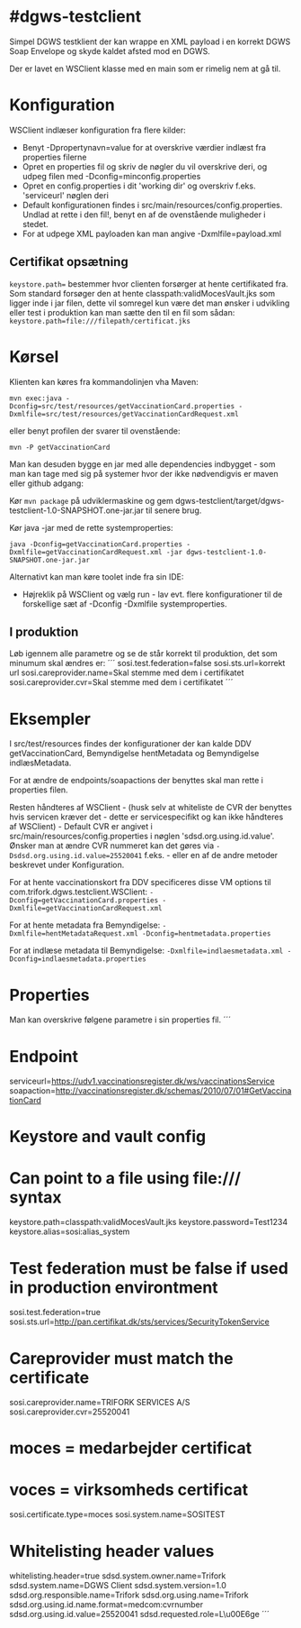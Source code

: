 #dgws-testclient
===============

Simpel DGWS testklient der kan wrappe en XML payload i en korrekt DGWS Soap Envelope og skyde kaldet afsted mod en DGWS.

Der er lavet en WSClient klasse med en main som er rimelig nem at gå til.

Konfiguration
=============
WSClient indlæser konfiguration fra flere kilder:
 - Benyt -Dpropertynavn=value for at overskrive værdier indlæst fra properties filerne
 - Opret en properties fil og skriv de nøgler du vil overskrive deri, og udpeg filen med -Dconfig=minconfig.properties
 - Opret en config.properties i dit 'working dir' og overskriv f.eks. 'serviceurl' nøglen deri
 - Default konfigurationen findes i src/main/resources/config.properties. Undlad at rette i den fil!, benyt en af de ovenstående muligheder i stedet.
 - For at udpege XML payloaden kan man angive -Dxmlfile=payload.xml

Certifikat opsætning
--------------------
```keystore.path=``` bestemmer hvor clienten forsørger at hente certifikated fra.
Som standard forsøger den at hente classpath:validMocesVault.jks som ligger inde i jar filen, dette vil somregel kun være det man ønsker i udvikling eller test
i produktion kan man sætte den til en fil som sådan: ```keystore.path=file:///filepath/certificat.jks```

Kørsel
======
Klienten kan køres fra kommandolinjen vha Maven:

    mvn exec:java -Dconfig=src/test/resources/getVaccinationCard.properties -Dxmlfile=src/test/resources/getVaccinationCardRequest.xml

eller benyt profilen der svarer til ovenstående:

    mvn -P getVaccinationCard

Man kan desuden bygge en jar med alle dependencies indbygget - som man kan tage med sig på systemer hvor der ikke nødvendigvis er maven eller github adgang:

Kør ```mvn package``` på udviklermaskine og gem dgws-testclient/target/dgws-testclient-1.0-SNAPSHOT.one-jar.jar til senere brug.

Kør java -jar med de rette systemproperties:

    java -Dconfig=getVaccinationCard.properties -Dxmlfile=getVaccinationCardRequest.xml -jar dgws-testclient-1.0-SNAPSHOT.one-jar.jar


Alternativt kan man køre toolet inde fra sin IDE:

- Højreklik på WSClient og vælg run - lav evt. flere konfigurationer til de forskellige sæt af -Dconfig -Dxmlfile systemproperties.

I produktion
------------
Løb igennem alle parametre og se de står korrekt til produktion, det som minumum skal ændres er:
´´´
sosi.test.federation=false
sosi.sts.url=korrekt url
sosi.careprovider.name=Skal stemme med dem i certifikatet
sosi.careprovider.cvr=Skal stemme med dem i certifikatet
´´´


Eksempler
=========
I src/test/resources findes der konfigurationer der kan kalde DDV getVaccinationCard, Bemyndigelse hentMetadata og Bemyndigelse indlæsMetadata.

For at ændre de endpoints/soapactions der benyttes skal man rette i properties filen.

Resten håndteres af WSClient - (husk selv at whiteliste de CVR der benyttes hvis servicen kræver det - dette er servicespecifikt og kan ikke håndteres af WSClient)
    - Default CVR er angivet i src/main/resources/config.properties i nøglen 'sdsd.org.using.id.value'. Ønsker man at ændre CVR nummeret kan det gøres via ```-Dsdsd.org.using.id.value=25520041``` f.eks. - eller en af de andre metoder beskrevet under Konfiguration.

For at hente vaccinationskort fra DDV specificeres disse VM options til com.trifork.dgws.testclient.WSClient:
   ```-Dconfig=getVaccinationCard.properties -Dxmlfile=getVaccinationCardRequest.xml```

For at hente metadata fra Bemyndigelse:
   ```-Dxmlfile=hentMetadataRequest.xml -Dconfig=hentmetadata.properties```

For at indlæse metadata til Bemyndigelse:
   ```-Dxmlfile=indlaesmetadata.xml -Dconfig=indlaesmetadata.properties```

Properties
==========
Man kan overskrive følgene parametre i sin properties fil.
´´´
# Endpoint
serviceurl=https://udv1.vaccinationsregister.dk/ws/vaccinationsService
soapaction=http://vaccinationsregister.dk/schemas/2010/07/01#GetVaccinationCard

# Keystore and vault config
# Can point to a file using file:/// syntax
keystore.path=classpath:validMocesVault.jks
keystore.password=Test1234
keystore.alias=sosi:alias_system

# Test federation must be false if used in production environtment
sosi.test.federation=true
sosi.sts.url=http://pan.certifikat.dk/sts/services/SecurityTokenService
# Careprovider must match the certificate
sosi.careprovider.name=TRIFORK SERVICES A/S
sosi.careprovider.cvr=25520041

# moces = medarbejder certificat
# voces = virksomheds certificat
sosi.certificate.type=moces
sosi.system.name=SOSITEST

# Whitelisting header values
whitelisting.header=true
sdsd.system.owner.name=Trifork
sdsd.system.name=DGWS Client
sdsd.system.version=1.0
sdsd.org.responsible.name=Trifork
sdsd.org.using.name=Trifork
sdsd.org.using.id.name.format=medcom:cvrnumber
sdsd.org.using.id.value=25520041
sdsd.requested.role=L\u00E6ge
´´´

